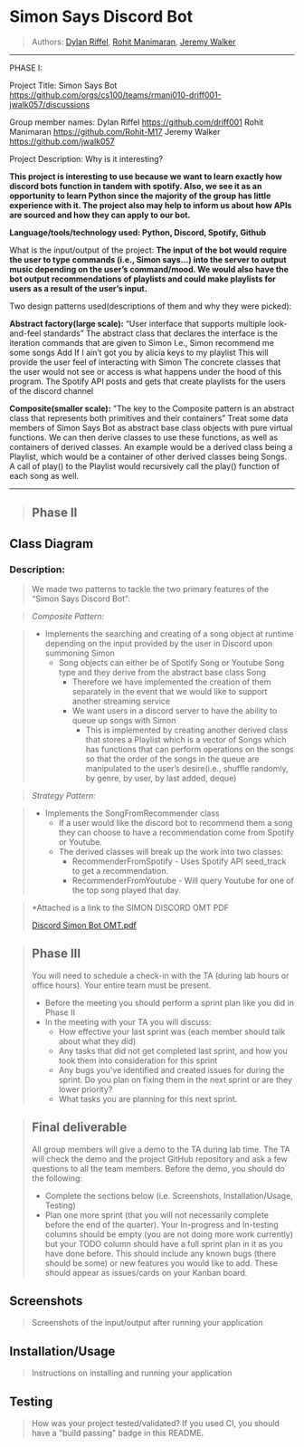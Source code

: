 
# Simon Says Discord Bot
 > Authors: [Dylan Riffel](https://github.com/driff001), [Rohit Manimaran](https://github.com/Rohit-M17), [Jeremy Walker](https://github.com/jwalk057)

 -------------------------------------------------------------------------------------------------------------------------------------------------------------------------
 PHASE I: 
 
 Project Title: Simon Says Bot         https://github.com/orgs/cs100/teams/rmani010-driff001-jwalk057/discussions

Group member names:
Dylan Riffel          https://github.com/driff001
Rohit Manimaran https://github.com/Rohit-M17
Jeremy Walker    https://github.com/jwalk057

Project Description:
	Why is it interesting?
	
**This project is interesting to use because we want to learn exactly how discord bots function in tandem with spotify. Also, we see it as an opportunity to learn Python since the majority of the group has little experience with it. The project also may help to inform us about how APIs are sourced and how they can apply to our bot.**


**Language/tools/technology used: Python, Discord, Spotify, Github** 


What is the input/output of the project:
**The input of the bot would require the user to type commands (i.e., Simon says…) into the server to output music depending on the user’s command/mood. We would also have the bot output recommendations of playlists and could make playlists for users as a result of the user’s input.**


Two design patterns used(descriptions of them and why they were picked):
	
**Abstract factory(large scale):** 
“User interface that supports multiple look-and-feel standards”
The abstract class that declares the interface is the iteration commands that are given to Simon
I.e., Simon 
recommend me some songs
Add If I ain’t got you by alicia keys to my playlist
This will provide the user feel of interacting with Simon
The concrete classes that the user would not see or access is what happens under the hood of this program. The Spotify API posts and gets that create playlists for the users of the discord channel

**Composite(smaller scale):**
"The key to the Composite pattern is an abstract class that represents both primitives and their containers”
Treat some data members of Simon Says Bot as abstract base class objects with pure virtual functions. We can then derive classes to use these functions, as well as containers of derived classes. An example would be a derived class being a Playlist, which would be a container of other derived classes being Songs. A call of play() to the Playlist would recursively call the play() function of each song as well.

------------------------------------------------------------------------------------------------------------------------------------------------------------------------------
 > ## Phase II
## Class Diagram

### Description:
> We made two patterns to tackle the two primary features of the “Simon Says Discord Bot”: 

>*Composite Pattern:*

>* Implements the searching and creating of a song object at runtime depending on the input provided by the user in Discord upon summoning Simon
>	* Song objects can either be of Spotify Song or Youtube Song type and they derive from the abstract base class Song
>		* Therefore we have implemented the creation of them separately in the event that we would like to support another streaming service
>		* We want users in a discord server to have the ability to queue up songs with Simon
>			* This is implemented by creating another derived class that stores a Playlist which is a vector of Songs which has functions that can perform operations on the songs so that the order of the songs in the queue are manipulated to the user’s desire(i.e., shuffle randomly, by genre, by user, by last added, deque)

>*Strategy Pattern:*

>* Implements the SongFromRecommender class
>	* If a user would like the discord bot to recommend them a song they can choose to have a recommendation come from Spotify or Youtube.
>	* The derived classes will break up the work into two classes:
>		* RecommenderFromSpotify - Uses Spotify API seed_track to get a recommendation.
>		* RecommenderFromYoutube - Will query Youtube for one of the top song played that day.
 


>*Attached is a link to the SIMON DISCORD OMT PDF
>
>[Discord Simon Bot OMT.pdf](https://github.com/cs100/final-project-rmani010-driff001-jwalk057/files/6008155/Discord.Simon.Bot.OMT.pdf)

 
 > ## Phase III
 > You will need to schedule a check-in with the TA (during lab hours or office hours). Your entire team must be present. 
 > * Before the meeting you should perform a sprint plan like you did in Phase II
 > * In the meeting with your TA you will discuss: 
 >   - How effective your last sprint was (each member should talk about what they did)
 >   - Any tasks that did not get completed last sprint, and how you took them into consideration for this sprint
 >   - Any bugs you've identified and created issues for during the sprint. Do you plan on fixing them in the next sprint or are they lower priority?
 >   - What tasks you are planning for this next sprint.

 > ## Final deliverable
 > All group members will give a demo to the TA during lab time. The TA will check the demo and the project GitHub repository and ask a few questions to all the team members. 
 > Before the demo, you should do the following:
 > * Complete the sections below (i.e. Screenshots, Installation/Usage, Testing)
 > * Plan one more sprint (that you will not necessarily complete before the end of the quarter). Your In-progress and In-testing columns should be empty (you are not doing more work currently) but your TODO column should have a full sprint plan in it as you have done before. This should include any known bugs (there should be some) or new features you would like to add. These should appear as issues/cards on your Kanban board. 
 
 ## Screenshots
 > Screenshots of the input/output after running your application
 ## Installation/Usage
 > Instructions on installing and running your application
 ## Testing
 > How was your project tested/validated? If you used CI, you should have a "build passing" badge in this README.
 
